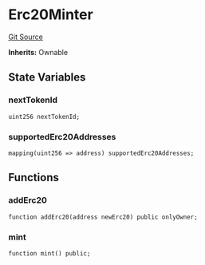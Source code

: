 # Erc20Minter
[Git Source](https://github.com/bob-collective/bob/blob/9dd94230dd2abcab7dfb659e986743be10093c68/src/faucet/Erc20Minter.sol)

**Inherits:**
Ownable


## State Variables
### nextTokenId

```solidity
uint256 nextTokenId;
```


### supportedErc20Addresses

```solidity
mapping(uint256 => address) supportedErc20Addresses;
```


## Functions
### addErc20


```solidity
function addErc20(address newErc20) public onlyOwner;
```

### mint


```solidity
function mint() public;
```

